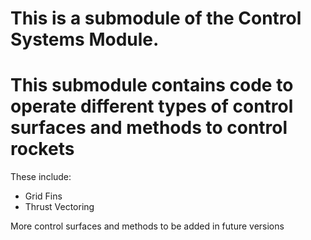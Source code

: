 # This is a submodule of the Control Systems Module.
# This submodule contains code to operate different types of control surfaces and methods to control rockets

These include:
* Grid Fins
* Thrust Vectoring

More control surfaces and methods to be added in future versions